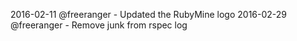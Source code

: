 2016-02-11 @freeranger - Updated the RubyMine logo
2016-02-29 @freeranger - Remove junk from rspec log
